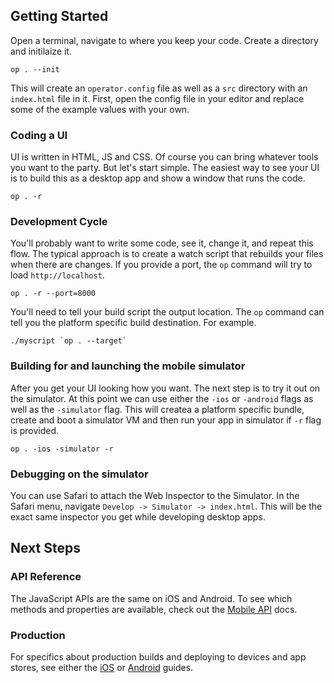 ## Getting Started

Open a terminal, navigate to where you keep your code. Create a directory and
initilaize it.

```
op . --init
```

This will create an `operator.config` file as well as a `src` directory
with an `index.html` file in it. First, open the config file in your editor
and replace some of the example values with your own.

### Coding a UI

UI is written in HTML, JS and CSS. Of course you can bring whatever tools you
want to the party. But let's start simple. The easiest way to see your UI is to
build this as a desktop app and show a window that runs the code.

```
op . -r
```

### Development Cycle

You'll probably want to write some code, see it, change it, and repeat this
flow. The typical approach is to create a watch script that rebuilds your
files when there are changes. If you provide a port, the `op` command will try
to load `http://localhost`.

```
op . -r --port=8000
```

You'll need to tell your build script the output location. The `op` command
can tell you the platform specific build destination. For example.

```
./myscript `op . --target`
```

### Building for and launching the mobile simulator

After you get your UI looking how you want. The next step is to try it out
on the simulator. At this point we can use either the `-ios` or `-android`
flags as well as the `-simulator` flag. This will createa a platform specific
bundle, create and boot a simulator VM and then run your app in simulator if
`-r` flag is provided.

```
op . -ios -simulator -r
```

### Debugging on the simulator

You can use Safari to attach the Web Inspector to the Simulator. In the Safari
menu, navigate `Develop -> Simulator -> index.html`. This will be the exact
same inspector you get while developing desktop apps.

## Next Steps

### API Reference

The JavaScript APIs are the same on iOS and Android. To see which methods
and properties are available, check out the [Mobile API][0] docs.

### Production

For specifics about production builds and deploying to devices and app stores,
see either the [iOS][1] or [Android][2] guides.

[0]:https://operatorframework.dev/mobile
[1]:https://operatorframework.dev/ios
[2]:https://operatorframework.dev/android


